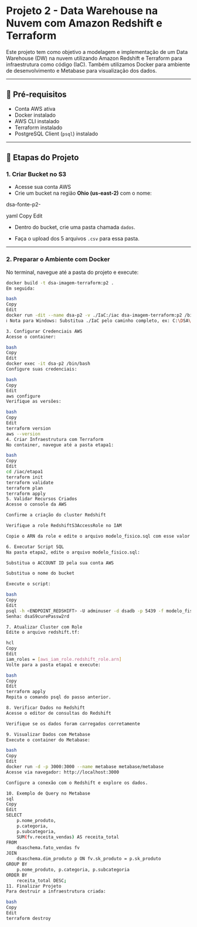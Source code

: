 # Projeto 2 - Data Warehouse na Nuvem com Amazon Redshift e Terraform

Este projeto tem como objetivo a modelagem e implementação de um Data Warehouse (DW) na nuvem utilizando Amazon Redshift e Terraform para infraestrutura como código (IaC). Também utilizamos Docker para ambiente de desenvolvimento e Metabase para visualização dos dados.

---

## 🧰 Pré-requisitos

- Conta AWS ativa
- Docker instalado
- AWS CLI instalado
- Terraform instalado
- PostgreSQL Client (`psql`) instalado

---

## 🚀 Etapas do Projeto

### 1. Criar Bucket no S3

- Acesse sua conta AWS
- Crie um bucket na região **Ohio (us-east-2)** com o nome:

dsa-fonte-p2-<ID-AWS>

yaml
Copy
Edit

- Dentro do bucket, crie uma pasta chamada `dados`.

- Faça o upload dos 5 arquivos `.csv` para essa pasta.

---

### 2. Preparar o Ambiente com Docker

No terminal, navegue até a pasta do projeto e execute:

```bash
docker build -t dsa-imagem-terraform:p2 .
Em seguida:

bash
Copy
Edit
docker run -dit --name dsa-p2 -v ./IaC:/iac dsa-imagem-terraform:p2 /bin/bash
ℹ️ Nota para Windows: Substitua ./IaC pelo caminho completo, ex: C:\DSA\Cap15\IaC

3. Configurar Credenciais AWS
Acesse o container:

bash
Copy
Edit
docker exec -it dsa-p2 /bin/bash
Configure suas credenciais:

bash
Copy
Edit
aws configure
Verifique as versões:

bash
Copy
Edit
terraform version
aws --version
4. Criar Infraestrutura com Terraform
No container, navegue até a pasta etapa1:

bash
Copy
Edit
cd /iac/etapa1
terraform init
terraform validate
terraform plan
terraform apply
5. Validar Recursos Criados
Acesse o console da AWS

Confirme a criação do cluster Redshift

Verifique a role RedshiftS3AccessRole no IAM

Copie o ARN da role e edite o arquivo modelo_fisico.sql com esse valor

6. Executar Script SQL
Na pasta etapa2, edite o arquivo modelo_fisico.sql:

Substitua o ACCOUNT ID pela sua conta AWS

Substitua o nome do bucket

Execute o script:

bash
Copy
Edit
psql -h <ENDPOINT_REDSHIFT> -U adminuser -d dsadb -p 5439 -f modelo_fisico.sql
Senha: dsaS9curePassw2rd

7. Atualizar Cluster com Role
Edite o arquivo redshift.tf:

hcl
Copy
Edit
iam_roles = [aws_iam_role.redshift_role.arn]
Volte para a pasta etapa1 e execute:

bash
Copy
Edit
terraform apply
Repita o comando psql do passo anterior.

8. Verificar Dados no Redshift
Acesse o editor de consultas do Redshift

Verifique se os dados foram carregados corretamente

9. Visualizar Dados com Metabase
Execute o container do Metabase:

bash
Copy
Edit
docker run -d -p 3000:3000 --name metabase metabase/metabase
Acesse via navegador: http://localhost:3000

Configure a conexão com o Redshift e explore os dados.

10. Exemplo de Query no Metabase
sql
Copy
Edit
SELECT 
    p.nome_produto,
    p.categoria,
    p.subcategoria,
    SUM(fv.receita_vendas) AS receita_total
FROM 
    dsaschema.fato_vendas fv
JOIN 
    dsaschema.dim_produto p ON fv.sk_produto = p.sk_produto
GROUP BY 
    p.nome_produto, p.categoria, p.subcategoria
ORDER BY 
    receita_total DESC;
11. Finalizar Projeto
Para destruir a infraestrutura criada:

bash
Copy
Edit
terraform destroy